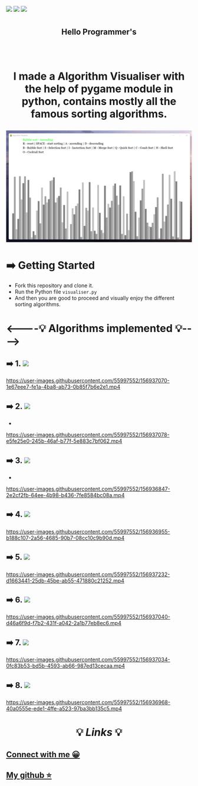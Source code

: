 ![](https://img.shields.io/badge/Programming_Language-Python-blue.svg)
![](https://img.shields.io/badge/Main_Tool_Used-Pygame-gold.svg)
![](https://img.shields.io/badge/Python_Version-3.10-brown.svg)


# <h2 align = "center">Hello Programmer's</h2><br><br>

# <p align = "center">I made a Algorithm Visualiser with the help of pygame module in python, contains mostly all the famous sorting algorithms.</p>

![alt-text](./Images/AlgorithmVisualiser.png)


# ➡️ Getting Started 

* Fork this repository and clone it.
* Run the Python file ```visualiser.py```
* And then you are good to proceed and visually enjoy the different sorting algorithms.
#

#  <----💡 Algorithms implemented 💡---->

## ➡️ 1. ![](https://img.shields.io/badge/sorting__algo-BubbleSort-green)

https://user-images.githubusercontent.com/55997552/156937070-1e67eee7-fe1a-4ba8-ab73-0b85f7b6e2e1.mp4


## ➡️ 2. ![](https://img.shields.io/badge/sorting__algo-SelectionSort-green)
* 
https://user-images.githubusercontent.com/55997552/156937078-e5fe25e0-245b-46af-b77f-5e883c7bf062.mp4


## ➡️ 3. ![](https://img.shields.io/badge/sorting__algo-InsertionSort-green)
* 
https://user-images.githubusercontent.com/55997552/156936847-2e2cf2fb-64ee-4b98-b436-7fe8584bc08a.mp4



## ➡️ 4. ![](https://img.shields.io/badge/sorting__algo-MergeSort-green)

https://user-images.githubusercontent.com/55997552/156936955-b188c107-2a56-4685-90b7-08cc10c9b90d.mp4


## ➡️ 5. ![](https://img.shields.io/badge/sorting__algo-QuickSort-green)

https://user-images.githubusercontent.com/55997552/156937232-d1663441-25db-45be-ab55-471880c21252.mp4


## ➡️ 6. ![](https://img.shields.io/badge/sorting__algo-CombSort-green)


https://user-images.githubusercontent.com/55997552/156937040-d46a6f9d-f7b2-431f-a042-2a1b77eb8ec6.mp4


## ➡️ 7. ![](https://img.shields.io/badge/sorting__algo-ShellSort-green)

https://user-images.githubusercontent.com/55997552/156937034-0fc83b53-bd5b-4593-ab66-987ed13cecaa.mp4


## ➡️ 8. ![](https://img.shields.io/badge/sorting__algo-CocktailSort-green)

https://user-images.githubusercontent.com/55997552/156936968-40a0555e-ede1-4ffe-a523-97ba3bb135c5.mp4

#


# <p align="center">💡 ***_Links_*** 💡</p>
## [Connect with me 😀](https://www.linkedin.com/in/debayan-pradhan-b138641b4/)
## [My github ⭐](https://github.com/Phoenix-031)
